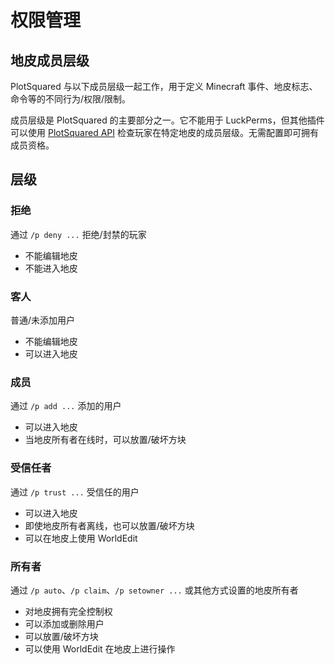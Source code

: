 # 权限管理

## 地皮成员层级

PlotSquared 与以下成员层级一起工作，用于定义 Minecraft 事件、地皮标志、命令等的不同行为/权限/限制。

成员层级是 PlotSquared 的主要部分之一。它不能用于 LuckPerms，但其他插件可以使用 [PlotSquared API](api/api-documentation.md) 检查玩家在特定地皮的成员层级。无需配置即可拥有成员资格。

## 层级

### 拒绝

通过 `/p deny ...` 拒绝/封禁的玩家

* 不能编辑地皮
* 不能进入地皮

### 客人

普通/未添加用户

* 不能编辑地皮
* 可以进入地皮

### 成员

通过 `/p add ...` 添加的用户

* 可以进入地皮
* 当地皮所有者在线时，可以放置/破坏方块

### 受信任者

通过 `/p trust ...` 受信任的用户

* 可以进入地皮
* 即使地皮所有者离线，也可以放置/破坏方块
* 可以在地皮上使用 WorldEdit

### 所有者

通过 `/p auto`、`/p claim`、`/p setowner ...` 或其他方式设置的地皮所有者

* 对地皮拥有完全控制权
* 可以添加或删除用户
* 可以放置/破坏方块
* 可以使用 WorldEdit 在地皮上进行操作
